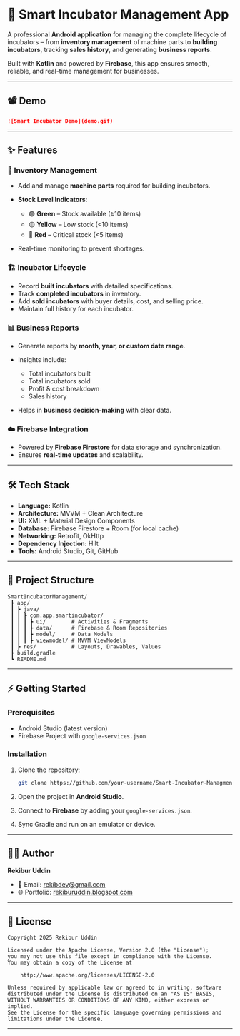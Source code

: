 
# 🐣 Smart Incubator Management App

A professional **Android application** for managing the complete lifecycle of incubators – from **inventory management** of machine parts to **building incubators**, tracking **sales history**, and generating **business reports**.  

Built with **Kotlin** and powered by **Firebase**, this app ensures smooth, reliable, and real-time management for businesses.

---

## 📽️ Demo
> 
```markdown
![Smart Incubator Demo](demo.gif)
````

---

## ✨ Features

### 🔧 Inventory Management

* Add and manage **machine parts** required for building incubators.
* **Stock Level Indicators**:

  * 🟢 **Green** – Stock available (≥10 items)
  * 🟡 **Yellow** – Low stock (<10 items)
  * 🔴 **Red** – Critical stock (<5 items)
* Real-time monitoring to prevent shortages.

### 🏗️ Incubator Lifecycle

* Record **built incubators** with detailed specifications.
* Track **completed incubators** in inventory.
* Add **sold incubators** with buyer details, cost, and selling price.
* Maintain full history for each incubator.

### 📊 Business Reports

* Generate reports by **month, year, or custom date range**.
* Insights include:

  * Total incubators built
  * Total incubators sold
  * Profit & cost breakdown
  * Sales history
* Helps in **business decision-making** with clear data.

### ☁️ Firebase Integration

* Powered by **Firebase Firestore** for data storage and synchronization.
* Ensures **real-time updates** and scalability.

---

## 🛠️ Tech Stack

* **Language:** Kotlin
* **Architecture:** MVVM + Clean Architecture
* **UI:** XML + Material Design Components
* **Database:** Firebase Firestore + Room (for local cache)
* **Networking:** Retrofit, OkHttp
* **Dependency Injection:** Hilt
* **Tools:** Android Studio, Git, GitHub

---

## 📂 Project Structure

```
SmartIncubatorManagement/
 ┣ app/
 ┃ ┣ java/
 ┃ ┃ ┣ com.app.smartincubator/
 ┃ ┃ ┃ ┣ ui/        # Activities & Fragments
 ┃ ┃ ┃ ┣ data/      # Firebase & Room Repositories
 ┃ ┃ ┃ ┣ model/     # Data Models
 ┃ ┃ ┃ ┣ viewmodel/ # MVVM ViewModels
 ┃ ┣ res/           # Layouts, Drawables, Values
 ┣ build.gradle
 ┗ README.md
```

---

## ⚡ Getting Started

### Prerequisites

* Android Studio (latest version)
* Firebase Project with `google-services.json`

### Installation

1. Clone the repository:

   ```bash
   git clone https://github.com/your-username/Smart-Incubator-Managment.git
   ```
2. Open the project in **Android Studio**.
3. Connect to **Firebase** by adding your `google-services.json`.
4. Sync Gradle and run on an emulator or device.

---

## 👨‍💻 Author

**Rekibur Uddin**

* 📧 Email: [rekibdev@gmail.com](mailto:rekibdev@gmail.com)
* 🌐 Portfolio: [rekiburuddin.blogspot.com](https://rekiburuddin.blogspot.com)

---

## 📜 License

```
Copyright 2025 Rekibur Uddin

Licensed under the Apache License, Version 2.0 (the "License");  
you may not use this file except in compliance with the License.  
You may obtain a copy of the License at  

    http://www.apache.org/licenses/LICENSE-2.0  

Unless required by applicable law or agreed to in writing, software  
distributed under the License is distributed on an "AS IS" BASIS,  
WITHOUT WARRANTIES OR CONDITIONS OF ANY KIND, either express or implied.  
See the License for the specific language governing permissions and  
limitations under the License.
```

---

